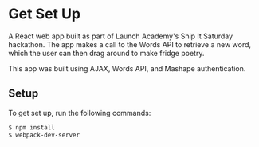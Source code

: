 # Get Set Up

A React web app built as part of Launch Academy's Ship It Saturday hackathon. The app makes a call to the Words API to retrieve a new word, which the user can then drag around to make fridge poetry.

This app was built using AJAX, Words API, and Mashape authentication.

## Setup
To get set up, run the following commands:

```sh
$ npm install
$ webpack-dev-server
```
